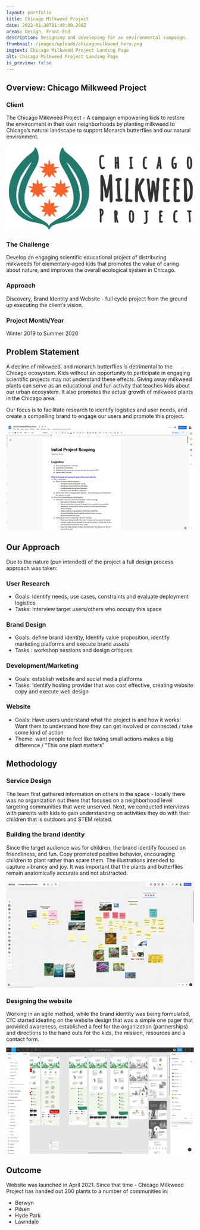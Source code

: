 ```yaml
---
layout: portfolio
title: Chicago Milkweed Project
date: 2022-01-28T01:48:09.208Z
areas: Design, Front-End
description: Designing and developing for an environmental campaign.
thumbnail: /images/uploads/chicagomilkweed_hero.png
imgtext: Chicago Milkweed Project Landing Page
alt: Chicago Milkweed Project Landing Page
is_preview: false
---
```

## Overview: Chicago Milkweed Project

### Client

The Chicago Milkweed Project - A campaign empowering kids to restore the environment in their own neighborhoods by planting milkweed to Chicago’s natural landscape to support Monarch butterflies and our natural environment.

![Chicago Milkweed Project logo](/images/uploads/final-final-logo.svg "Custom logo designed for the Chicago Milkweed Project")

### The Challenge

Develop an engaging scientific educational project of distributing milkweeds for elementary-aged kids that promotes the value of caring about nature, and improves the overall ecological system in Chicago.

### Approach

Discovery, Brand Identity and Website - full cycle project from the ground up executing the client’s vision.

### Project Month/Year

Winter 2019 to Summer 2020

## Problem Statement

A decline of milkweed, and monarch butterflies is detrimental to the Chicago ecosystem. Kids without an opportunity to participate in engaging scientific projects may not understand these effects. Giving away milkweed plants can serve as an educational and fun activity that teaches kids about our urban ecosystem. It also promotes the actual growth of milkweed plants in the Chicago area. 

Our focus is to facilitate research to identify logistics and user needs, and create a compelling brand to engage our users and promote this project.

![Discovery work facilitated to define project scope](/images/uploads/screenshot-2022-01-27-at-20-01-21-initial-scoping-meeting-notes.png "Discovery work facilitated to define project scope")

## Our Approach

Due to the nature (pun intended) of the project a full design process approach was taken:

### User Research

* Goals: Identify needs, use cases, constraints and evaluate deployment logistics
* Tasks: Interview target users/others who occupy this space

### Brand Design

* Goals: define brand identity, Identify value proposition, identify marketing platforms and execute brand assets
* Tasks : workshop sessions and design critiques

### Development/Marketing

* Goals: establish website and social media platforms
* Tasks: Identify hosting provider that was cost effective, creating website copy and execute web design

### Website

* Goals: Have users understand what the project is and how it works! Want them to understand how they can get involved or connected / take some kind of action
* Theme: want people to feel like taking small actions makes a big difference / “This one plant matters”

## Methodology

### Service Design

The team first gathered information on others in the space - locally there was no organization out there that focused on a neighborhood level targeting communities that were unserved. Next, we conducted interviews with parents with kids to gain understanding on activities they do with their children that is outdoors and STEM related.

### Building the brand identity

Since the target audience was for children, the brand identify focused on friendliness, and fun. Copy promoted positive behavior, encouraging children to plant rather than scare them. The illustrations intended to capture vibrancy and joy. It was important that the plants and butterflies remain anatomically accurate and not abstracted.

![Ideation workshop to help define the brand look and feel](/images/uploads/screenshot-2022-01-27-at-20-08-20-chicago-milkweed-project.png "Ideation workshop to help define the brand look and feel")

### Designing the website

Working in an agile method, while the brand identity was being formulated, CfC started ideating on the website design that was a simple one pager that provided awareness, established a feel for the organization (partnerships) and directions to the hand outs for the kids, the mission, resources and a contact form.

![Screenshot of some early concept work for the website](/images/uploads/screenshot-2022-01-27-at-20-06-36-figma.png "Screenshot of some early concept work for the website")

## Outcome

Website was launched in April 2021. Since that time - Chicago Milkweed Project has handed out 200 plants to a number of communities in: 

* Berwyn
* Pilsen
* Hyde Park
* Lawndale